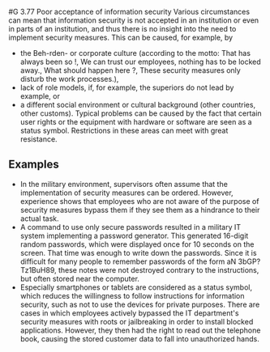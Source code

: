 #G 3.77 Poor acceptance of information security
Various circumstances can mean that information security is not accepted in an institution or even in parts of an institution, and thus there is no insight into the need to implement security measures. This can be caused, for example, by

* the Beh-rden- or corporate culture (according to the motto: That has always been so !, We can trust our employees, nothing has to be locked away., What should happen here ?, These security measures only disturb the work processes.),
* lack of role models, if, for example, the superiors do not lead by example, or
* a different social environment or cultural background (other countries, other customs). Typical problems can be caused by the fact that certain user rights or the equipment with hardware or software are seen as a status symbol. Restrictions in these areas can meet with great resistance.




## Examples 
* In the military environment, supervisors often assume that the implementation of security measures can be ordered. However, experience shows that employees who are not aware of the purpose of security measures bypass them if they see them as a hindrance to their actual task.
* A command to use only secure passwords resulted in a military IT system implementing a password generator. This generated 16-digit random passwords, which were displayed once for 10 seconds on the screen. That time was enough to write down the passwords. Since it is difficult for many people to remember passwords of the form aN 3bGP? Tz1BuH89, these notes were not destroyed contrary to the instructions, but often stored near the computer.
* Especially smartphones or tablets are considered as a status symbol, which reduces the willingness to follow instructions for information security, such as not to use the devices for private purposes. There are cases in which employees actively bypassed the IT department's security measures with roots or jailbreaking in order to install blocked applications. However, they then had the right to read out the telephone book, causing the stored customer data to fall into unauthorized hands.




